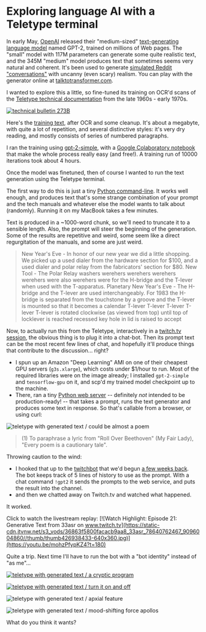 # Exploring language AI with a Teletype terminal

In early May, [OpenAI](https://openai.com/) released their "medium-sized" [text-generating language model](https://openai.com/blog/better-language-models/) named GPT-2, trained on millions of Web pages.
The "small" model with 117M parameters can generate some quite realistic text, and the 345M "medium" model produces text that sometimes seems very natural and coherent.
It's been used to generate [simulated Reddit "conversations"](https://www.reddit.com/r/slatestarcodex/comments/bo26lv/simulated_culture_war_roundup_thread_using_gpt2/) with uncanny (even scary) realism.
You can play with the generator online at [talktotransformer.com](https://talktotransformer.com).

I wanted to explore this a little, so fine-tuned its training on OCR'd scans of the [Teletype technical documentation](https://github.com/hughpyle/ASR33/tree/master/doc) from the late 1960s - early 1970s.

[![technical bulletin 273B](../pix/bulletin_273b.png)](https://archive.org/details/bitsavers_teletype2763_23812591/page/n11)

Here's the [training text](https://raw.githubusercontent.com/hughpyle/ASR33/master/gpt2/training.txt), after OCR and some cleanup.
It's about a megabyte, with quite a lot of repetition, and several distinctive styles: it's very dry reading, and mostly consists of
series of numbered paragraphs.

I ran the training using [gpt-2-simple](https://github.com/minimaxir/gpt-2-simple), with 
a [Google Colaboratory notebook](https://colab.research.google.com/drive/1VLG8e7YSEwypxU-noRNhsv5dW4NfTGce)
that make the whole process really easy (and free!).  A training run of 10000 iterations took about 4 hours.


Once the model was finetuned, then of course I wanted to run the text generation using the Teletype terminal.

The first way to do this is just a tiny [Python command-line](https://github.com/hughpyle/ASR33/blob/master/gpt2/gen.py).
It works well enough, and produces text that's some strange combination of your prompt and the tech manuals and
whatever else the model wants to talk about (randomly).  Running it on my MacBook takes a few minutes.

Text is produced in a ~1000-word chunk, so we'll need to truncate it to a sensible length.  Also, the prompt will steer the beginning of the generation.
Some of the results are repetitive and weird, some seem like a direct regurgitation of the manuals, and some are just weird.

> New Year's Eve - In honor of our new year we did a little shopping. We picked up a used dialer from the hardware section for $100, and a used dialer and polar relay from the fabricators' section for $80.
> New Tool - The Polar Relay washers werehers werehers werehers werehers were also werehers were for the H-bridge and the T-lever when used with the T-apparatus. 
> Planetary New Year's Eve - The H-bridge and the T-lever are used interchangeably. For 1983 the H-bridge is separated from the touchstone by a groove and the T-lever is mounted so that it becomes a calendar T-lever T-lever T-lever T-lever T-lever is rotated clockwise (as viewed from top) until top of locklever is reached recessed key hole in lid is raised to accept


Now, to actually run this from the Teletype, interactively in a [twitch.tv session](https://twitch.tv/33asr), the obvious thing is to plug it into a chat-bot.  Then its prompt text can be the most recent few lines of chat,
and hopefully it'll produce things that contribute to the discussion... right?

* I spun up an Amazon "Deep Learning" AMI on one of their cheapest GPU servers (`g3s.xlarge`), which costs under $1/hour to run.  Most of the required libraries were on the image already; I installed `gpt-2-simple` and `tensorflow-gpu` on it, and scp'd my trained model checkpoint up to the machine.
* There, ran a tiny [Python web server](https://github.com/hughpyle/ASR33/blob/master/gpt2/web.py) -- definitely _not_ intended to be production-ready! -- that takes a prompt, runs the text generator and produces some text in response.  So that's callable from a browser, or using curl:

![teletype with generated text / could be almost a poem](../pix/generated_1.jpg)

> (1) To paraphrase a lyric from "Roll Over Beethoven" (My Fair Lady), "Every poem is a cautionary tale".

Throwing caution to the wind:
* I hooked that up to the [twitchbot](https://github.com/hughpyle/ASR33/blob/master/bin/twitchbot) that we'd begun [a few weeks back](https://youtu.be/s7MqGX8qfWs?t=460).  The bot keeps track of 5 lines of history to use as the prompt.  With a chat command `!gpt2` it sends the prompts to the web service, and puts the result into the channel.
* and then we chatted away on Twitch.tv and watched what happened.

It worked.

Click to watch the livestream replay:
[![Watch Highlight: Episode 21: Generative Text from 33asr on www.twitch.tv](https://static-cdn.jtvnw.net/s3_vods/36863f5800facacb9aa8_33asr_78640762467_9096004860//thumb/thumb426938433-640x360.jpg)](https://youtu.be/mohzPfypKZ4?t=180)

Quite a trip.  Next time I'll have to run the bot with a "bot identity" instead of "as me"...

[![teletype with generated text / a cryptic program](https://pbs.twimg.com/media/D64HeJIWkAIuiaq.jpg)](https://twitter.com/33asr/status/1129848776657723393)

[![teletype with generated text / turn it on and off](https://pbs.twimg.com/media/D64QvkcWwAE2lDW.jpg)](https://twitter.com/33asr/status/1129858972419330049) 

![teletype with generated text / apxial feature](../pix/generated_4.jpg)

![teletype with generated text / mood-shifting force apollos](../pix/generated_5.jpg)

What do you think it wants?
